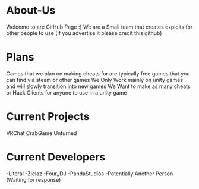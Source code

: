 # About-Us
Welcome to are GitHub Page :)
We are a Small team that creates exploits for other people to use (If you advertise it please credit this github)

# Plans
Games that we plan on making cheats for are typically free games that you can find via steam or other games
We Only Work mainly on unity games and will slowly transition into new games 
We Want to make as many cheats or Hack Clients for anyone to use in a unity game 

# Current Projects
VRChat
CrabGame
Unturned

# Current Developers
-Literal
-Zielaz
-Four_DJ
-PandaStudios
-Potentially Another Person (Waiting for response)
